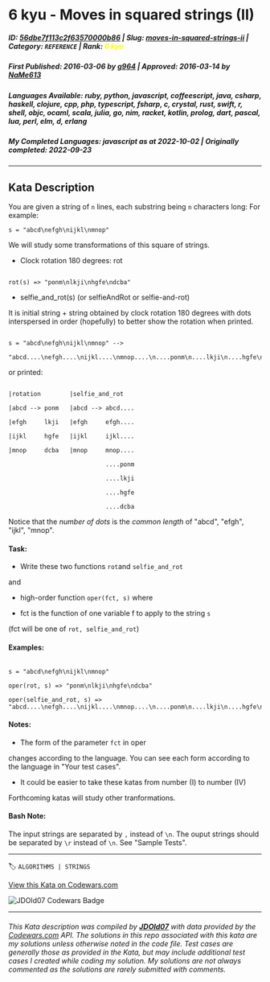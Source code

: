# 6 kyu - Moves in squared strings (II)

##### **ID**: [56dbe7f113c2f63570000b86](https://www.codewars.com/kata/56dbe7f113c2f63570000b86) | **Slug**: [moves-in-squared-strings-ii](https://www.codewars.com/kata/56dbe7f113c2f63570000b86) | **Category**: `REFERENCE` | **Rank**: <span style="color:yellow">6 kyu</span>

##### **First Published**: 2016-03-06 ***by*** [g964](https://www.codewars.com/users/g964) | **Approved**: 2016-03-14 ***by*** [NaMe613](https://www.codewars.com/users/NaMe613)

##### **Languages Available**: ruby, python, javascript, coffeescript, java, csharp, haskell, clojure, cpp, php, typescript, fsharp, c, crystal, rust, swift, r, shell, objc, ocaml, scala, julia, go, nim, racket, kotlin, prolog, dart, pascal, lua, perl, elm, d, erlang

##### **My Completed Languages**: javascript ***as at*** 2022-10-02 | **Originally completed**: 2022-09-23

---

## Kata Description


You are given a string of `n` lines, each substring being `n` characters long: For example:



`s = "abcd\nefgh\nijkl\nmnop"`



We will study some transformations of this square of strings.



- Clock rotation 180 degrees: rot

```

rot(s) => "ponm\nlkji\nhgfe\ndcba"

```

- selfie_and_rot(s) (or selfieAndRot or selfie-and-rot)

It is initial string + string obtained by clock rotation 180 degrees with dots interspersed in order (hopefully) to better show the rotation when printed.

```

s = "abcd\nefgh\nijkl\nmnop" --> 

"abcd....\nefgh....\nijkl....\nmnop....\n....ponm\n....lkji\n....hgfe\n....dcba"

```

or printed:



```

|rotation        |selfie_and_rot

|abcd --> ponm   |abcd --> abcd....

|efgh     lkji   |efgh     efgh....

|ijkl     hgfe   |ijkl     ijkl....   

|mnop     dcba   |mnop     mnop....

                           ....ponm

                           ....lkji

                           ....hgfe

                           ....dcba

```

Notice that the *number of dots* is the *common length* of "abcd", "efgh", "ijkl", "mnop".



#### Task:

- Write these two functions `rot`and `selfie_and_rot`



and



- high-order function `oper(fct, s)` where



 - fct is the function of one variable f to apply to the string `s`

(fct will be one of `rot, selfie_and_rot`)



#### Examples:

```

s = "abcd\nefgh\nijkl\nmnop"

oper(rot, s) => "ponm\nlkji\nhgfe\ndcba"

oper(selfie_and_rot, s) => "abcd....\nefgh....\nijkl....\nmnop....\n....ponm\n....lkji\n....hgfe\n....dcba"

```

#### Notes:

- The form of the parameter `fct` in oper

changes according to the language. You can see each form according to the language in "Your test cases".

- It could be easier to take these katas from number (I) to number (IV)



Forthcoming katas will study other tranformations.



####  Bash Note:

The input strings are separated by `,` instead of `\n`. The ouput strings should be separated by `\r` instead of `\n`. See "Sample Tests".

---


🏷 `ALGORITHMS | STRINGS`


[View this Kata on Codewars.com](https://www.codewars.com/kata/56dbe7f113c2f63570000b86)

![](https://www.codewars.com/users/jdold07/badges/large "JDOld07 Codewars Badge")

---

###### *This Kata description was compiled by [**JDOld07**](https://tpstech.dev) with data provided by the [Codewars.com](https://www.codewars.com) API.  The solutions in this repo associated with this kata are my solutions unless otherwise noted in the code file.  Test cases are generally those as provided in the Kata, but may include additional test cases I created while coding my solution.  My solutions are not always commented as the solutions are rarely submitted with comments.*
